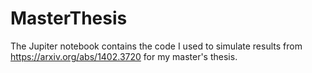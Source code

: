 # MasterThesis

The Jupiter notebook contains the code I used to simulate results from https://arxiv.org/abs/1402.3720 for my master's thesis. 
